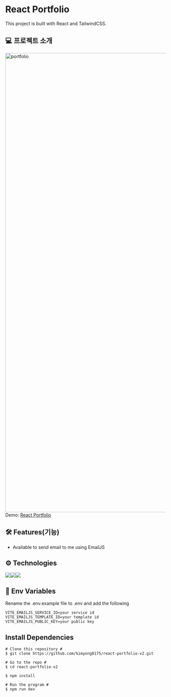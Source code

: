 # React Portfolio
This project is built with React and TailwindCSS.

## 💻 프로젝트 소개
<img width="1440" alt="portfolio" src="https://github.com/kimyong8175/react-portfoilo-v2/assets/98473560/31d67e78-b703-4e9a-aa74-929aa088b43e">
Demo: <a href='https://regal-snickerdoodle-a21bc3.netlify.app'>React Portfolio</a>

## 🛠 Features(기능)
  * Available to send email to me using EmailJS

## ⚙️ Technologies
<img src="https://img.shields.io/badge/React-000000?style=for-the-badge&logo=React&logoColor=#61DAFB"/><img src="https://img.shields.io/badge/Vite-646CFF?style=for-the-badge&logo=Vite&logoColor=white"/><img src="https://img.shields.io/badge/Tailwind CSS-06B6D4?style=for-the-badge&logo=Tailwind CSS&logoColor=white"/>

## 🔐 Env Variables
Rename the .env.example file to .env and add the following
```
VITE_EMAILJS_SERVICE_ID=your service id
VITE_EMAILJS_TEMPLATE_ID=your template id
VITE_EMAILJS_PUBLIC_KEY=your public key
```

## Install Dependencies 
```
# Clone this repository #
$ git clone https://github.com/kimyong8175/react-portfolio-v2.git

# Go to the repo #
$ cd react-portfolio-v2

$ npm install

# Run the program #
$ npm run dev
```
